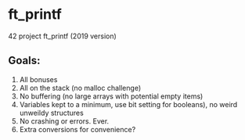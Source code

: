 # ft\_printf
42 project ft\_printf (2019 version)

## Goals:

1. All bonuses
2. All on the stack (no malloc challenge)
3. No buffering (no large arrays with potential empty items)
4. Variables kept to a minimum, use bit setting for booleans), no weird unweildy structures
5. No crashing or errors. Ever.
6. Extra conversions for convenience?
